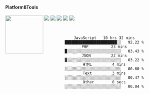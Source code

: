 #### Platform&Tools

[![](https://img.shields.io/badge/-NPM-cb3837?style=flat-square&logo=npm&logoColor=white)](https://npmjs.com/)
[![](https://img.shields.io/badge/PHP-777BB4?style=flat-square&logo=php&logoColor=white)](https://nodejs.org/)
[![](https://img.shields.io/badge/Julia-9558B2?style=flat-square&logo=julia&logoColor=white)](https://nodejs.org/)
<img src="https://images-wixmp-ed30a86b8c4ca887773594c2.wixmp.com/f/27af4386-b991-49a8-9fb6-a64c2d5587bf/ddlzipl-566f5556-9091-41e6-9240-cd0db5274b33.gif?token=eyJ0eXAiOiJKV1QiLCJhbGciOiJIUzI1NiJ9.eyJzdWIiOiJ1cm46YXBwOjdlMGQxODg5ODIyNjQzNzNhNWYwZDQxNWVhMGQyNmUwIiwiaXNzIjoidXJuOmFwcDo3ZTBkMTg4OTgyMjY0MzczYTVmMGQ0MTVlYTBkMjZlMCIsIm9iaiI6W1t7InBhdGgiOiJcL2ZcLzI3YWY0Mzg2LWI5OTEtNDlhOC05ZmI2LWE2NGMyZDU1ODdiZlwvZGRsemlwbC01NjZmNTU1Ni05MDkxLTQxZTYtOTI0MC1jZDBkYjUyNzRiMzMuZ2lmIn1dXSwiYXVkIjpbInVybjpzZXJ2aWNlOmZpbGUuZG93bmxvYWQiXX0.xWPEtrl5yX-qrTP2YxIZc4ChyDfO0EY8pRksSEMN6hE" width="120" align="left">
[![](https://img.shields.io/badge/-Node.js-43853d?style=flat-square&logo=node.js&logoColor=ffffff)](https://nodejs.org/)
[![](https://img.shields.io/badge/Visual_Studio_Code-0078D4?style=flat-square&logo=visual%20studio%20code&logoColor=white)](https://nodejs.org/)

<center>

               
                       
                                             


&nbsp;&nbsp;     &nbsp;&nbsp;    &nbsp;&nbsp;   &nbsp;&nbsp;
 
<!--START_SECTION:waka-->

```text
JavaScript   10 hrs 32 mins  ███████████████████████░░   92.22 %
PHP          23 mins         █░░░░░░░░░░░░░░░░░░░░░░░░   03.43 %
JSON         22 mins         ▓░░░░░░░░░░░░░░░░░░░░░░░░   03.22 %
HTML         4 mins          ░░░░░░░░░░░░░░░░░░░░░░░░░   00.60 %
Text         3 mins          ░░░░░░░░░░░░░░░░░░░░░░░░░   00.47 %
Other        0 secs          ░░░░░░░░░░░░░░░░░░░░░░░░░   00.04 %
```

<!--END_SECTION:waka-->
